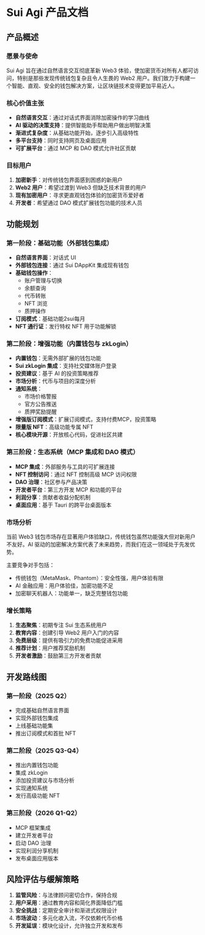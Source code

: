 # Sui Agi 产品文档

## 产品概述

### 愿景与使命

Sui Agi 旨在通过自然语言交互彻底革新 Web3 体验，使加密货币对所有人都可访问，特别是那些发现传统钱包复杂且令人生畏的 Web2 用户。我们致力于构建一个智能、直观、安全的钱包解决方案，让区块链技术变得更加平易近人。

### 核心价值主张

- **自然语言交互**：通过对话式界面消除加密操作的学习曲线
- **AI 驱动的决策支持**：提供智能助手帮助用户做出明智决策
- **渐进式复杂度**：从基础功能开始，逐步引入高级特性
- **多平台支持**：同时支持网页及桌面应用
- **可扩展平台**：通过 MCP 和 DAO 模式允许社区贡献

### 目标用户

1. **加密新手**：对传统钱包界面感到困惑的新用户
2. **Web2 用户**：希望过渡到 Web3 但缺乏技术背景的用户
3. **现有加密用户**：寻求更直观钱包体验的加密货币爱好者
4. **开发者**：希望通过 DAO 模式扩展钱包功能的技术人员

## 功能规划

### 第一阶段：基础功能（外部钱包集成）

- **自然语言界面**：对话式 UI
- **外部钱包连接**：通过 Sui DAppKit 集成现有钱包
- **基础钱包操作**：
  - 账户管理与切换
  - 余额查询
  - 代币转账
  - NFT 浏览
  - 质押操作
- **订阅模式**：基础功能2sui每月
- **NFT 通行证**：发行特权 NFT 用于功能解锁

### 第二阶段：增强功能（内置钱包与 zkLogin）

- **内置钱包**：无需外部扩展的钱包功能
- **Sui zkLogin 集成**：支持社交媒体账户登录
- **投资建议**：基于 AI 的投资策略推荐
- **市场分析**：代币与项目的深度分析
- **通知系统**：
  - 市场价格警报
  - 官方公告推送
  - 质押奖励提醒
- **增强版订阅模式**：扩展订阅模式，支持付费MCP，投资策略
- **限量版 NFT**：高级功能专属 NFT
- **核心模块开源**：开放核心代码，促进社区共建

### 第三阶段：生态系统（MCP 集成和 DAO 模式）

- **MCP 集成**：外部服务与工具的可扩展连接
- **NFT 控制访问**：通过 NFT 控制高级 MCP 访问权限
- **DAO 治理**：社区参与产品决策
- **开发者平台**：第三方开发 MCP 和功能的平台
- **利润分享**：贡献者收益分配机制
- **桌面应用**：基于 Tauri 的跨平台桌面版本


### 市场分析

当前 Web3 钱包市场存在显著用户体验缺口，传统钱包虽然功能强大但对新用户不友好。AI 驱动的加密解决方案代表了未来趋势，而我们在这一领域处于先发优势。

主要竞争对手包括：
- 传统钱包（MetaMask、Phantom）：安全性强，用户体验有限
- AI 金融应用：用户体验佳，加密功能不足
- 加密聊天机器人：功能单一，缺乏完整钱包功能

### 增长策略

1. **生态聚焦**：初期专注 Sui 生态系统用户
3. **教育内容**：创建引导 Web2 用户入门的内容
4. **免费层级**：提供有吸引力的免费功能促进采用
5. **推荐计划**：用户推荐奖励机制
6. **开发者激励**：鼓励第三方开发者贡献

## 开发路线图

### 第一阶段（2025 Q2）
- 完成基础自然语言界面
- 实现外部钱包集成
- 上线基础功能集
- 推出订阅模式和首批 NFT

### 第二阶段（2025 Q3-Q4）
- 推出内置钱包功能
- 集成 zkLogin
- 添加投资建议与市场分析
- 实现通知系统
- 发行高级功能 NFT

### 第三阶段（2026 Q1-Q2）
- MCP 框架集成
- 建立开发者平台
- 启动 DAO 治理
- 实现利润分享机制
- 发布桌面应用版本

## 风险评估与缓解策略

1. **监管风险**：与法律顾问密切合作，保持合规
2. **用户采用**：通过教育内容和简化界面降低门槛
3. **安全挑战**：定期安全审计和渐进式权限设计
4. **市场波动**：多元化收入流，不仅依赖代币价格
5. **开发延误**：模块化设计，允许独立开发和发布
